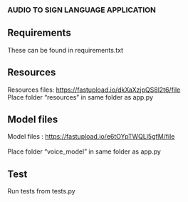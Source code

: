 ### AUDIO TO SIGN LANGUAGE APPLICATION
## Requirements
These can be found in requirements.txt
## Resources
Resources files: https://fastupload.io/dkXaXzjpQS8l2t6/file
<br>Place folder “resources” in same folder as app.py
## Model files
Model files : https://fastupload.io/e6tOYpTWQLl5gfM/file  
<br>Place folder “voice_model” in same folder as app.py
## Test
Run tests from tests.py
